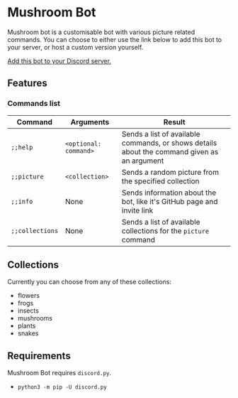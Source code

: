 # Mushroom Bot
Mushroom bot is a customisable bot with various picture related commands. You can choose to either use the link below to add this bot to your server, or host a custom version yourself.

[Add this bot to your Discord server.](https://discord.com/api/oauth2/authorize?client_id=890578768849158175&permissions=2147534848&scope=bot)
## Features
### Commands list
| Command              | Arguments             | Result                                                                                      |
| -------------------- | --------------------- | ------------------------------------------------------------------------------------------- |
| `;;help`             | `<optional: command>` | Sends a list of available commands, or shows details about the command given as an argument |
| `;;picture`          | `<collection>`        | Sends a random picture from the specified collection                                        |
| `;;info`             | None                  | Sends information about the bot, like it's GitHub page and invite link                      |
| `;;collections`      | None                  | Sends a list of available collections for the `picture` command                             | 
## Collections
Currently you can choose from any of these collections:
* flowers
* frogs
* insects
* mushrooms
* plants
* snakes
## Requirements
Mushroom Bot requires `discord.py`.
* `python3 -m pip -U discord.py`

